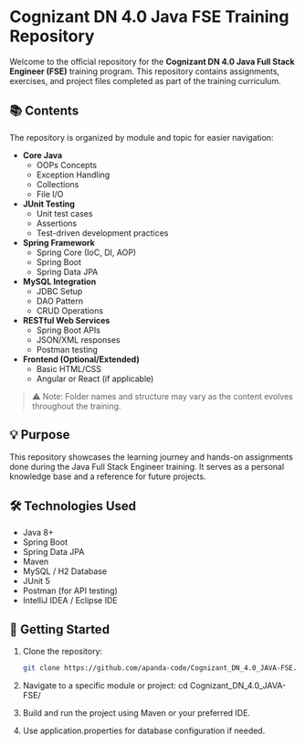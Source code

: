 # Cognizant DN 4.0 Java FSE Training Repository

Welcome to the official repository for the **Cognizant DN 4.0 Java Full Stack Engineer (FSE)** training program. This repository contains assignments, exercises, and project files completed as part of the training curriculum.

## 📚 Contents

The repository is organized by module and topic for easier navigation:

- **Core Java**
  - OOPs Concepts
  - Exception Handling
  - Collections
  - File I/O
- **JUnit Testing**
  - Unit test cases
  - Assertions
  - Test-driven development practices
- **Spring Framework**
  - Spring Core (IoC, DI, AOP)
  - Spring Boot
  - Spring Data JPA
- **MySQL Integration**
  - JDBC Setup
  - DAO Pattern
  - CRUD Operations
- **RESTful Web Services**
  - Spring Boot APIs
  - JSON/XML responses
  - Postman testing
- **Frontend (Optional/Extended)**
  - Basic HTML/CSS
  - Angular or React (if applicable)

> ⚠️ Note: Folder names and structure may vary as the content evolves throughout the training.

## 💡 Purpose

This repository showcases the learning journey and hands-on assignments done during the Java Full Stack Engineer training. It serves as a personal knowledge base and a reference for future projects.

## 🛠️ Technologies Used

- Java 8+
- Spring Boot
- Spring Data JPA
- Maven
- MySQL / H2 Database
- JUnit 5
- Postman (for API testing)
- IntelliJ IDEA / Eclipse IDE

## 🚀 Getting Started

1. Clone the repository:
   ```bash
   git clone https://github.com/apanda-code/Cognizant_DN_4.0_JAVA-FSE.git
   
2. Navigate to a specific module or project:
cd Cognizant_DN_4.0_JAVA-FSE/<module-name>

3. Build and run the project using Maven or your preferred IDE.

4. Use application.properties for database configuration if needed.
